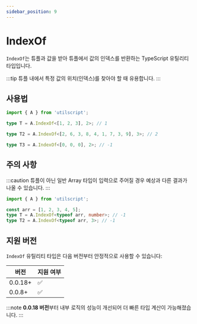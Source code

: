 ```yaml
---
sidebar_position: 9
---
```


# IndexOf

`IndexOf`는 튜플과 값을 받아 튜플에서 값의 인덱스를 반환하는 TypeScript 유틸리티 타입입니다.

:::tip
튜플 내에서 특정 값의 위치(인덱스)를 찾아야 할 때 유용합니다.
:::

## 사용법

```ts
import { A } from 'utilscript';

type T = A.IndexOf<[1, 2, 3], 2>; // 1

type T2 = A.IndexOf<[2, 6, 3, 8, 4, 1, 7, 3, 9], 3>; // 2

type T3 = A.IndexOf<[0, 0, 0], 2>; // -1
```

## 주의 사항

:::caution
튜플이 아닌 일반 Array 타입이 입력으로 주어질 경우 예상과 다른 결과가 나올 수 있습니다.
:::

```ts
import { A } from 'utilscript';

const arr = [1, 2, 3, 4, 5];
type T = A.IndexOf<typeof arr, number>; // -1
type T2 = A.IndexOf<typeof arr, 3>; // -1
```

## 지원 버전

`IndexOf` 유틸리티 타입은 다음 버전부터 안정적으로 사용할 수 있습니다:

| 버전    | 지원 여부 |
| ------- | --------- |
| 0.0.18+ | ✅        |
| 0.0.8+  | ✅        |

:::note
**0.0.18 버전**부터 내부 로직의 성능이 개선되어 더 빠른 타입 계산이 가능해졌습니다.
:::

